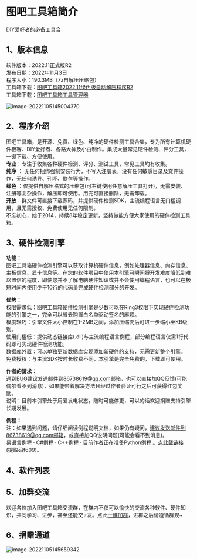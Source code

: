 # 图吧工具箱简介

DIY爱好者的必备工具合

## 1、版本信息
软件版本：2022.11正式版R2   
发布日期：2022年11月3日   
程序大小：190.3MB（7z自解压压缩包）  
工具箱下载：[图吧工具箱2022.11绿色版自动解压程序R2](https://download.tualatin.club/%E5%9B%BE%E5%90%A7%E5%B7%A5%E5%85%B7%E7%AE%B12022.11%E7%BB%BF%E8%89%B2%E7%89%88%E8%87%AA%E5%8A%A8%E8%A7%A3%E5%8E%8B%E7%A8%8B%E5%BA%8FR2.exe)  
工具箱下载：[图吧工具箱工具管理器](https://wwz.lanzout.com/iOgQu0exkkmf) 

![image-20221105145004370](C:/Users/Radddder/AppData/Roaming/Typora/typora-user-images/image-20221105145004370.png)


## 2、程序介绍

图吧工具箱，是开源、免费、绿色、纯净的硬件检测工具合集，专为所有计算机硬件极客、DIY爱好者、各路大神及小白制作。集成大量常见硬件检测、评分工具，一键下载、方便使用。  
**专业**：专注于收集各种硬件检测、评分、测试工具，常见工具均有收集。  
**纯净** ： 无任何捆绑强制安装行为，不写入注册表，没有任何敏感目录及文件操作，无任何诱导、孔吓、欺乍等操作。  
**绿色** ：仅提供自解压格式的压缩包(可右键使用任意解压工具打开)，无需安装、注册等复杂操作，解压即可使用。用完可直接删除，无需卸载。  
**开放**：群文件可直接下载源码，并提供硬件检测SDK，主流编程语言无门槛调用，且无需授权、免费使用无任何限制。  
不忘初心，始于2014，持续8年稳定更新，坚持做能方便大家使用的硬件检测工具箱。

## 3、硬件检测引擎
**功能：**  
图吧工具箱硬件检测引擎可以获取计算机硬件信息，例如处理器信息、内存信息、主板信息、显卡信息等。在您的软件项目中使用本引擎可瞬间将开发难度降低到难以置信的程度，即使您并不了解电脑硬件知识或并不会使用编程语言，也可以在极短时间内使用少于10行的代码量完成硬件检测部分的开发。

**优势：**  
权限需求低：图吧工具箱硬件检测引擎是少数可以在Ring3权限下实现硬件检测功能的引擎之一，完全可以省去购置白名单驱动签名的麻烦。  
极度轻巧：引擎文件大小控制在1-2MB之间，添加压缩壳后可进一步缩小至KB级别。  
使用门槛低：提供动态链接库(.dll)与主流编程语言例程，部分编程语言仅需1行代码即可实现硬件检测功能。  
数据库外置：可以单独更新数据库实现添加新硬件的支持，无需更新整个引擎。  
免费授权：与主流SDK按时长收费不同，本引擎是完全免费的，下载即可使用。 

**作者的请求：**  
遇到BUG建议发送邮件到86738619@qq.com邮箱，也可以直接加QQ反馈(可能偶尔看不到消息)，如果能带着解决方法且经过作者验证可行之后可获得红包奖励。  
说明：目前本引擎处于用爱发电状态，随时可能停更，可以的话欢迎捐赠支持引擎长期发展。

**例程：**  
注：如果遇到问题，请仔细阅读例程说明文档，如果仍有疑问，建议发送邮件到86738619@qq.com邮箱，或直接加QQ说明问题(可能会看不到消息)。  
易语言例程 · C#例程 · C++例程 · 目前作者正在准备Python例程 。[点此载链接](https://pan.lanzoux.com/b07rlv7gf) (提取码f609)。

## 4、软件列表

## 5、加群交流
欢迎各位加入图吧工具箱交流群，在群内不仅可以愉快的交流各种软件、硬件知识，共同学习、进步，甚至还能交♂友。点此[一键加群](https://jq.qq.com/?_wv=1027&k=Cvyd7xt5)，进群之后请遵循群规~

## 6、捐赠通道

![image-20221105145659342](C:/Users/Radddder/AppData/Roaming/Typora/typora-user-images/image-20221105145659342.png)
